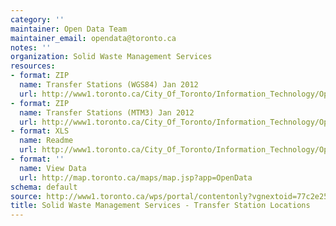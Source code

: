 ```yaml
---
category: ''
maintainer: Open Data Team
maintainer_email: opendata@toronto.ca
notes: ''
organization: Solid Waste Management Services
resources:
- format: ZIP
  name: Transfer Stations (WGS84) Jan 2012
  url: http://www1.toronto.ca/City_Of_Toronto/Information_Technology/Open_Data/Data_Sets/Assets/Files/SWMS_-_Transfer_Station_Locations_wgs84_Jan2012.zip
- format: ZIP
  name: Transfer Stations (MTM3) Jan 2012
  url: http://www1.toronto.ca/City_Of_Toronto/Information_Technology/Open_Data/Data_Sets/Assets/Files/SWMS_-_Transfer_Station_Locations_mtm3_Jan2012.zip
- format: XLS
  name: Readme
  url: http://www1.toronto.ca/City_Of_Toronto/Information_Technology/Open_Data/Data_Sets/Assets/Files/Solid_Waste_Management_Services_-_Transfer_Station_Locations_Readme.xls
- format: ''
  name: View Data
  url: http://map.toronto.ca/maps/map.jsp?app=OpenData
schema: default
source: http://www1.toronto.ca/wps/portal/contentonly?vgnextoid=77c2e25923590310VgnVCM1000003dd60f89RCRD&vgnextchannel=1a66e03bb8d1e310VgnVCM10000071d60f89RCRD
title: Solid Waste Management Services - Transfer Station Locations
---
```

